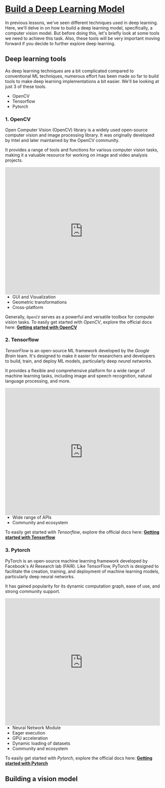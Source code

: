 # <u> Build a Deep Learning Model </u>
In previous lessons, we've seen different techniques used in deep learning. Here, we'll delve in on how to build a deep learning model, specifically, a computer vision model. But before doing this, let's briefly look at some tools we need to achieve this task. Also, these tools will be very important moving forward if you decide to further explore deep learning.

## Deep learning tools
As deep learning techniques are a bit complicated compared to conventional ML techniques, numerous effort has been made so far to build tools to make deep learning implementations a bit easier. We'll be looking at just 3 of these tools.
- OpenCV
- Tensorflow
- Pytorch

### 1. OpenCV
Open Computer Vision (OpenCV) library is a widely used open-source computer vision and image processing library. It was originally developed by Intel and later maintained by the OpenCV community. 

It provides a range of tools and functions for various computer vision tasks, making it a valuable resource for working on image and video analysis projects.

<div style="position: relative; padding-bottom: 56.25%; height: 0;"><iframe width="100%" height="415" src="https://www.youtube.com/embed/qCR2Weh64h4" title="Computer Vision" frameborder="0" allow="accelerometer; autoplay; clipboard-write; encrypted-media; gyroscope; picture-in-picture" allowfullscreen></iframe></div>
</details>

Here are some key features and capabilities of the OpenCV library:

- Image processing
- Computer vision algorithms
- Video processing
- Feature detection and matching
- Machine learning
- GUI and Visualization
- Geometric transformations
- Cross-platform

Generally, `OpenCV` serves as a powerful and versatile toolbox for computer vision tasks. To easily get started with _OpenCV_, explore the official docs here: **[Getting started with OpenCV](https://opencv.org/get-started/)**

### 2. Tensorflow
_TensorFlow_ is an open-source ML framework developed by the _Google Brain_ team. It's designed to make it easier for researchers and developers to build, train, and deploy ML models, particularly deep _neural networks_.

It provides a flexible and comprehensive platform for a wide range of machine learning tasks, including image and speech recognition, natural language processing, and more.

<div style="position: relative; padding-bottom: 56.25%; height: 0;"><iframe width="100%" height="415" src="https://www.youtube.com/embed/yjprpOoH5c8" title="Computer Vision" frameborder="0" allow="accelerometer; autoplay; clipboard-write; encrypted-media; gyroscope; picture-in-picture" allowfullscreen></iframe></div>
</details>

Its flexibility, versatility, and active community make it a leading choice in the field of machine learning. Some features of Tensorflow includes:

- Deep learning
- Flexible architecture
- Distributed training
- Model deployment
- Wide range of APIs
- Community and ecosystem

To easily get started with _Tensorflow_, explore the official docs here: **[Getting started with Tensorflow](https://www.tensorflow.org/learn)**

### 3. Pytorch
PyTorch is an open-source machine learning framework developed by Facebook's AI Research lab (FAIR). Like TensorFlow, PyTorch is designed to facilitate the creation, training, and deployment of machine learning models, particularly deep neural networks. 

It has gained popularity for its dynamic computation graph, ease of use, and strong community support.

<div style="position: relative; padding-bottom: 56.25%; height: 0;"><iframe width="100%" height="415" src="https://www.youtube.com/embed/IC0_FRiX-sw" title="Computer Vision" frameborder="0" allow="accelerometer; autoplay; clipboard-write; encrypted-media; gyroscope; picture-in-picture" allowfullscreen></iframe></div>
</details>

It's known for its dynamic computation graph, which makes it particularly well-suited for research and experimentation.
Some features of PyTorch includes:

- Dynamic Computation Graph
- Tensor manipulation
- Autograd
- Neural Network Module
- Eager execution
- GPU acceleration
- Dynamic loading of datasets
- Community and ecosystem

To easily get started with _Pytorch_, explore the official docs here: **[Getting started with Pytorch](https://pytorch.org/tutorials/beginner/basics/quickstart_tutorial.html)**

## Building a vision model